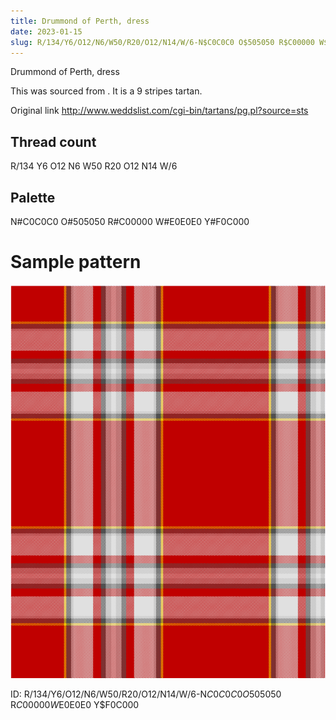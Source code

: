 ```yaml
---
title: Drummond of Perth, dress
date: 2023-01-15
slug: R/134/Y6/O12/N6/W50/R20/O12/N14/W/6-N$C0C0C0 O$505050 R$C00000 W$E0E0E0 Y$F0C000
---
```

Drummond of Perth, dress

This was sourced from <no value>.  It is a 9 stripes tartan.

Original link http://www.weddslist.com/cgi-bin/tartans/pg.pl?source=sts

## Thread count
R/134 Y6 O12 N6 W50 R20 O12 N14 W/6

## Palette
N#C0C0C0 O#505050 R#C00000 W#E0E0E0 Y#F0C000

# Sample pattern

![Tartan detail](tartan.png "R/134 Y6 O12 N6 W50 R20 O12 N14 W/6 tartan")

ID: R/134/Y6/O12/N6/W50/R20/O12/N14/W/6-N$C0C0C0 O$505050 R$C00000 W$E0E0E0 Y$F0C000